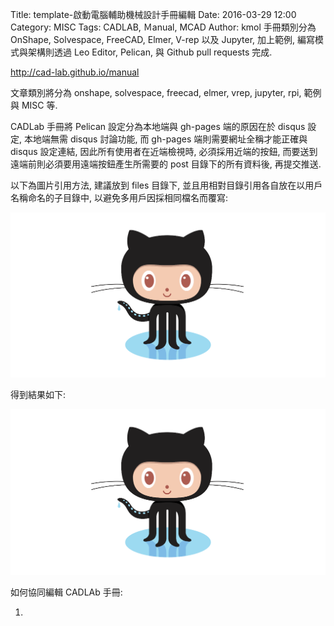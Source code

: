Title: template-啟動電腦輔助機械設計手冊編輯
Date: 2016-03-29 12:00
Category: MISC
Tags: CADLAB, Ｍanual, MCAD
Author: kmol
手冊類別分為 OnShape, Solvespace, FreeCAD, Elmer, V-rep 以及 Jupyter, 加上範例, 編寫模式與架構則透過 Leo Editor, Pelican,  與 Github pull requests 完成.

<!-- PELICAN_END_SUMMARY -->

<a href="http://cad-lab.github.io/manual">http://cad-lab.github.io/manual</a>

文章類別將分為 onshape, solvespace, freecad, elmer, vrep, jupyter, rpi, 範例與 MISC 等.

CADLab 手冊將 Pelican 設定分為本地端與 gh-pages 端的原因在於 disqus 設定, 本地端無需 disqus 討論功能, 而 gh-pages 端則需要網址全稱才能正確與 disqus 設定連結, 因此所有使用者在近端檢視時, 必須採用近端的按鈕, 而要送到遠端前則必須要用遠端按鈕產生所需要的 post 目錄下的所有資料後, 再提交推送.

以下為圖片引用方法, 建議放到 files 目錄下, 並且用相對目錄引用各自放在以用戶名稱命名的子目錄中, 以避免多用戶因採相同檔名而覆寫:

<pre class="brush: python;">
<img src="./../files/user1/github.png" />
</pre>

得到結果如下:

<img src="./../files/user1/github.png" />

如何協同編輯 CADLAb 手冊:

1. 
